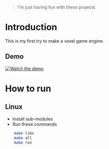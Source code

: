 > I'm just having fun with these projects

# Introduction
This is my first try to make a voxel game engine.

## Demo
[![Watch the demo](https://img.youtube.com/vi/ZIAnuj6n9LU/maxresdefault.jpg)](https://youtu.be/ZIAnuj6n9LU)
# How to run
## Linux
-   Install sub-modules
-   Run these commands
```bash
    make libs
    make all
    make run
```

